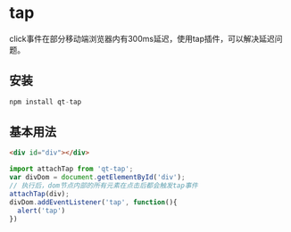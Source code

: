 # tap
click事件在部分移动端浏览器内有300ms延迟，使用tap插件，可以解决延迟问题。

## 安装
```javascript
npm install qt-tap
```
## 基本用法

```html
<div id="div"></div>
```
```javascript
import attachTap from 'qt-tap';
var divDom = document.getElementById('div');
// 执行后，dom节点内部的所有元素在点击后都会触发tap事件
attachTap(div);
divDom.addEventListener('tap', function(){
  alert('tap')
})
```
